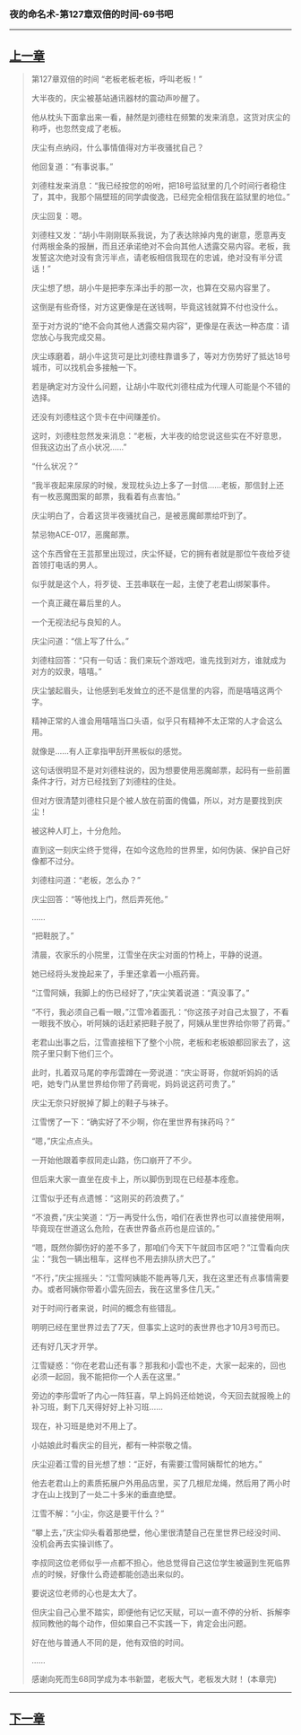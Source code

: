 ### 夜的命名术-第127章双倍的时间-69书吧

--------
[上一章](./9f417cfb85f083145303ec6d41baa441.md)
--------


>
>
>
>第127章双倍的时间
>“老板老板老板，呼叫老板！”
>
>大半夜的，庆尘被基站通讯器材的震动声吵醒了。
>
>他从枕头下面拿出来一看，赫然是刘德柱在频繁的发来消息，这货对庆尘的称呼，也忽然变成了老板。
>
>庆尘有点纳闷，什么事情值得对方半夜骚扰自己？
>
>他回复道：“有事说事。”
>
>刘德柱发来消息：“我已经按您的吩咐，把18号监狱里的几个时间行者稳住了，其中，我那个隔壁班的同学虞俊逸，已经完全相信我在监狱里的地位。”
>
>庆尘回复：嗯。
>
>刘德柱又发：“胡小牛刚刚联系我说，为了表达除掉内鬼的谢意，愿意再支付两根金条的报酬，而且还承诺绝对不会向其他人透露交易内容。老板，我发誓这次绝对没有贪污半点，请老板相信我现在的忠诚，绝对没有半分谎话！”
>
>庆尘想了想，胡小牛是把李东泽出手的那一次，也算在交易内容里了。
>
>这倒是有些奇怪，对方这更像是在送钱啊，毕竟这钱就算不付也没什么。
>
>至于对方说的“绝不会向其他人透露交易内容”，更像是在表达一种态度：请您放心与我完成交易。
>
>庆尘琢磨着，胡小牛这货可是比刘德柱靠谱多了，等对方伤势好了抵达18号城市，可以找机会多接触一下。
>
>若是确定对方没什么问题，让胡小牛取代刘德柱成为代理人可能是个不错的选择。
>
>还没有刘德柱这个货卡在中间赚差价。
>
>这时，刘德柱忽然发来消息：“老板，大半夜的给您说这些实在不好意思，但我这边出了点小状况……”
>
>“什么状况？”
>
>“我半夜起来尿尿的时候，发现枕头边上多了一封信……老板，那信封上还有一枚恶魔图案的邮票，我看着有点害怕。”
>
>庆尘明白了，合着这货半夜骚扰自己，是被恶魔邮票给吓到了。
>
>禁忌物ACE-017，恶魔邮票。
>
>这个东西曾在王芸那里出现过，庆尘怀疑，它的拥有者就是那位午夜给歹徒首领打电话的男人。
>
>似乎就是这个人，将歹徒、王芸串联在一起，主使了老君山绑架事件。
>
>一个真正藏在幕后里的人。
>
>一个无视法纪与良知的人。
>
>庆尘问道：“信上写了什么。”
>
>刘德柱回答：“只有一句话：我们来玩个游戏吧，谁先找到对方，谁就成为对方的奴隶，嘻嘻。”
>
>庆尘皱起眉头，让他感到毛发耸立的还不是信里的内容，而是嘻嘻这两个字。
>
>精神正常的人谁会用嘻嘻当口头语，似乎只有精神不太正常的人才会这么用。
>
>就像是……有人正拿指甲刮开黑板似的感觉。
>
>这句话很明显不是对刘德柱说的，因为想要使用恶魔邮票，起码有一些前置条件才行，对方已经找到了刘德柱的住处。
>
>但对方很清楚刘德柱只是个被人放在前面的傀儡，所以，对方是要找到庆尘！
>
>被这种人盯上，十分危险。
>
>直到这一刻庆尘终于觉得，在如今这危险的世界里，如何伪装、保护自己好像都不过分。
>
>刘德柱问道：“老板，怎么办？”
>
>庆尘回答：“等他找上门，然后弄死他。”
>
>……
>
>“把鞋脱了。”
>
>清晨，农家乐的小院里，江雪坐在庆尘对面的竹椅上，平静的说道。
>
>她已经将头发挽起来了，手里还拿着一小瓶药膏。
>
>“江雪阿姨，我脚上的伤已经好了，”庆尘笑着说道：“真没事了。”
>
>“不行，我必须自己看一眼，”江雪冷着面孔：“你这孩子对自己太狠了，不看一眼我不放心，听阿姨的话赶紧把鞋子脱了，阿姨从里世界给你带了药膏。”
>
>老君山出事之后，江雪直接租下了整个小院，老板和老板娘都回家去了，这院子里只剩下他们三个。
>
>此时，扎着双马尾的李彤雲蹲在一旁说道：“庆尘哥哥，你就听妈妈的话吧，她专门从里世界给你带了药膏呢，妈妈说这药可贵了。”
>
>庆尘无奈只好脱掉了脚上的鞋子与袜子。
>
>江雪愣了一下：“确实好了不少啊，你在里世界有抹药吗？”
>
>“嗯，”庆尘点点头。
>
>一开始他跟着李叔同走山路，伤口崩开了不少。
>
>但后来大家一直坐在皮卡上，所以脚伤到现在已经基本痊愈。
>
>江雪似乎还有点遗憾：“这刚买的药浪费了。”
>
>“不浪费，”庆尘笑道：“万一再受什么伤，咱们在表世界也可以直接使用啊，毕竟现在世道这么危险，在表世界备点药也是应该的。”
>
>“嗯，既然你脚伤好的差不多了，那咱们今天下午就回市区吧？”江雪看向庆尘：“我包一辆出租车，这样也不用去排队挤大巴了。”
>
>“不行，”庆尘摇摇头：“江雪阿姨能不能再等几天，我在这里还有点事情需要办。或者阿姨你带着小雲先回去，我在这里多住几天。”
>
>对于时间行者来说，时间的概念有些错乱。
>
>明明已经在里世界过去了7天，但事实上这时的表世界也才10月3号而已。
>
>还有好几天才开学。
>
>江雪疑惑：“你在老君山还有事？那我和小雲也不走，大家一起来的，回也必须一起回，我不能把你一个人丢在这里。”
>
>旁边的李彤雲听了内心一阵狂喜，早上妈妈还给她说，今天回去就报晚上的补习班，剩下几天得好好上补习班……
>
>现在，补习班是绝对不用上了。
>
>小姑娘此时看庆尘的目光，都有一种崇敬之情。
>
>庆尘迎着江雪的目光想了想：“正好，有需要江雪阿姨帮忙的地方。”
>
>他去老君山上的素质拓展户外用品店里，买了几根尼龙绳，然后用了两小时才在山上找到了一处二十多米的垂直绝壁。
>
>江雪不解：“小尘，你这是要干什么？”
>
>“攀上去，”庆尘仰头看着那绝壁，他心里很清楚自己在里世界已经没时间、没机会再去实操训练了。
>
>李叔同这位老师似乎一点都不担心，他总觉得自己这位学生被逼到生死临界点的时候，好像什么奇迹都能创造出来似的。
>
>要说这位老师的心也是太大了。
>
>但庆尘自己心里不踏实，即便他有记忆天赋，可以一直不停的分析、拆解李叔同教他的每个动作，但如果自己不实践一下，肯定会出问题。
>
>好在他与普通人不同的是，他有双倍的时间。
>
>……
>
>感谢向死而生68同学成为本书新盟，老板大气，老板发大财！
>(本章完)
>
>

--------
[下一章](./958eeb4fd22c1e087fb3a6c9a3d1f311.md)
--------
